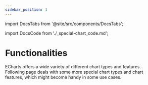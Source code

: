 ```yaml
---
sidebar_position: 1
---
```

import DocsTabs from '@site/src/components/DocsTabs';

<!--import DocsUx from './\_bar-chart_styleguide.md';-->
import DocsCode from './\_special-chart_code.md';

# Functionalities

ECharts offers a wide variety of different chart types and features. Following page deals with some more special chart types and chart features, which might become handy in some use cases.

<DocsTabs code={DocsCode} />
